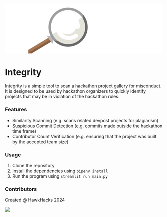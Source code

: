 ![Integrity Logo](integrity_logo.svg)

# Integrity

Integrity is a simple tool to scan a hackathon project gallery for misconduct. It is designed to be used by hackathon organizers to quickly identify projects that may be in violation of the hackathon rules.

### Features

- Similarity Scanning (e.g. scans related devpost projects for plagiarism)
- Suspicious Commit Detection (e.g. commits made outside the hackathon time frame)
- Contributor Count Verification (e.g. ensuring that the project was built by the accepted team size)

### Usage

1. Clone the repository
2. Install the dependencies using `pipenv install`
3. Run the program using `streamlit run main.py`

### Contributors

Created @ HawkHacks 2024

<a href="https://github.com/Shivermist/integrity/graphs/contributors">
  <img src="https://contrib.rocks/image?repo=Shivermist/integrity" />
</a>
